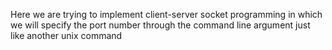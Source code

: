 Here we are trying to implement client-server socket programming in which we
will specify the port number through the command line argument just like another
unix command 

